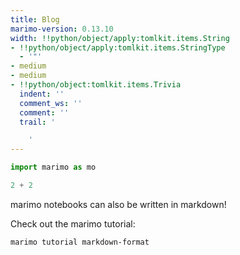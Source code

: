```yaml
---
title: Blog
marimo-version: 0.13.10
width: !!python/object/apply:tomlkit.items.String
- !!python/object/apply:tomlkit.items.StringType
  - '"'
- medium
- medium
- !!python/object:tomlkit.items.Trivia
  indent: ''
  comment_ws: ''
  comment: ''
  trail: '

    '
---
```


```python {.marimo}
import marimo as mo
```

```python {.marimo}
2 + 2
```

marimo notebooks can also be written in markdown!
<!---->
Check out the marimo tutorial:

```bash
marimo tutorial markdown-format
```